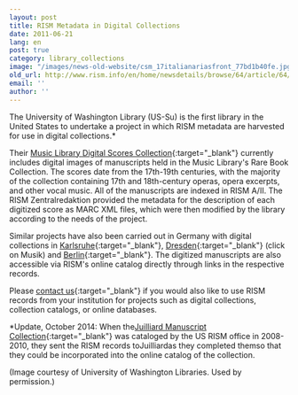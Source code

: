 ```yaml
---
layout: post
title: RISM Metadata in Digital Collections
date: 2011-06-21
lang: en
post: true
category: library_collections
image: "/images/news-old-website/csm_17italianariasfront_77bd1b40fe.jpg"
old_url: http://www.rism.info/en/home/newsdetails/browse/64/article/64/rism-metadata-in-digital-collections.html
email: ''
author: ''
---
```


The University of Washington Library (US-Su) is the first library in the United States to undertake a project in which RISM metadata are harvested for use in digital collections.\*

Their [Music Library Digital Scores Collection](http://content.lib.washington.edu/mmweb/index.html){:target="_blank"} currently includes digital images of manuscripts held in the Music Library's Rare Book Collection. The scores date from the 17th-19th centuries, with the majority of the collection containing 17th and 18th-century operas, opera excerpts, and other vocal music. All of the manuscripts are indexed in RISM A/II. The RISM Zentralredaktion provided the metadata for the description of each digitized score as MARC XML files, which were then modified by the library according to the needs of the project.

Similar projects have also been carried out in Germany with digital collections in [Karlsruhe](http://digital.blb-karlsruhe.de/Musikalien/nav/classification/20952){:target="_blank"}, [Dresden](http://www.slub-dresden.de/sammlungen/digitale-sammlungen/kollektionen/){:target="_blank"} (click on Musik) and [Berlin](http://digital.staatsbibliothek-berlin.de/dms/suche/?DC=musiknoten){:target="_blank"}. The digitized manuscripts are also accessible via RISM's online catalog directly through links in the respective records.

Please [contact us](http://contact@rism.info/){:target="_blank"} if you would also like to use RISM records from your institution for projects such as digital collections, collection catalogs, or online databases.

\*Update, October 2014: When the[Juilliard Manuscript Collection](http://juilliardmanuscriptcollection.org%E2%80%8B/){:target="_blank"} was cataloged by the US RISM office in 2008-2010, they sent the RISM records toJuilliardas they completed themso that they could be incorporated into the online catalog of the collection.

(Image courtesy of University of Washington Libraries. Used by permission.)
